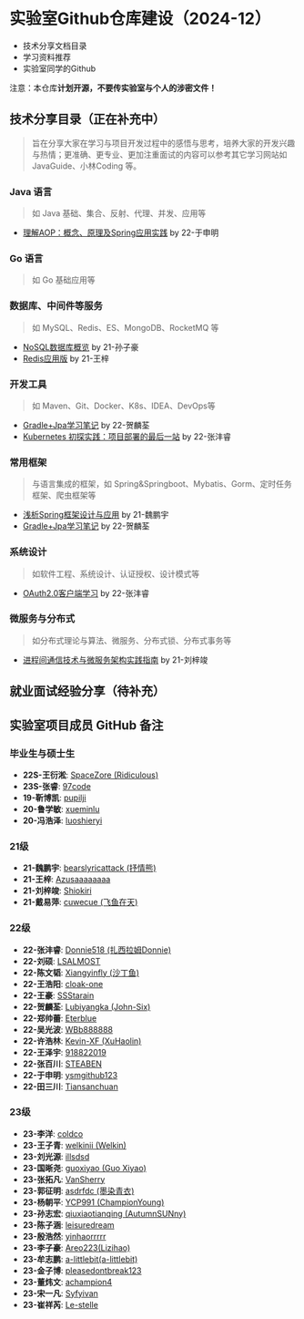 # 实验室Github仓库建设（2024-12）

- 技术分享文档目录
- 学习资料推荐
- 实验室同学的Github

注意：本仓库**计划开源，不要传实验室与个人的涉密文件！**


## 技术分享目录（正在补充中）

> 旨在分享大家在学习与项目开发过程中的感悟与思考，培养大家的开发兴趣与热情；更准确、更专业、更加注重面试的内容可以参考其它学习网站如 JavaGuide、小林Coding 等。

### Java 语言

> 如 Java 基础、集合、反射、代理、并发、应用等

- [理解AOP：概念、原理及Spring应用实践](https://github.com/Werun-backend/resource/blob/main/%E6%8A%80%E6%9C%AF%E5%88%86%E4%BA%AB/2023%E5%B9%B4%E7%A7%8B%E5%AD%A3/%E4%BA%8E%E7%94%B3%E6%98%8E/AOP.docx) by 22-于申明

### Go 语言

> 如 Go 基础应用等

### 数据库、中间件等服务

> 如 MySQL、Redis、ES、MongoDB、RocketMQ 等

- [NoSQL数据库概览](https://github.com/Werun-backend/resource/blob/main/%E6%8A%80%E6%9C%AF%E5%88%86%E4%BA%AB/2023%E5%B9%B4%E6%98%A5%E5%AD%A3/%E5%AD%99%E5%AD%90%E8%B1%AA/NoSQL.md) by 21-孙子豪
- [Redis应用版](https://github.com/Werun-backend/resource/blob/main/%E6%8A%80%E6%9C%AF%E5%88%86%E4%BA%AB/2023%E5%B9%B4%E6%98%A5%E5%AD%A3/%E7%8E%8B%E6%A2%93/Redis%E5%BA%94%E7%94%A8%E7%89%88.md) by 21-王梓

### 开发工具

> 如 Maven、Git、Docker、K8s、IDEA、DevOps等

- [Gradle+Jpa学习笔记](https://github.com/Werun-backend/resource/blob/main/%E6%8A%80%E6%9C%AF%E5%88%86%E4%BA%AB/2023%E5%B9%B4%E7%A7%8B%E5%AD%A3/%E8%B4%BA%E9%BA%9F%E8%8D%83/Gradle%2BJpa%E5%AD%A6%E4%B9%A0%E7%AC%94%E8%AE%B0.md) by 22-贺麟荃
- [Kubernetes 初探实践：项目部署的最后一站](https://github.com/Werun-backend/resource/blob/main/%E6%8A%80%E6%9C%AF%E5%88%86%E4%BA%AB/2024%E5%B9%B4%E7%A7%8B%E5%AD%A3/%E5%BC%A0%E6%B2%A3%E7%9D%BF/Kubernetes%20%E5%88%9D%E6%8E%A2%E5%AE%9E%E8%B7%B5%EF%BC%9A%E9%A1%B9%E7%9B%AE%E9%83%A8%E7%BD%B2%E7%9A%84%E6%9C%80%E5%90%8E%E4%B8%80%E7%AB%99.md) by 22-张沣睿

### 常用框架

> 与语言集成的框架，如 Spring&Springboot、Mybatis、Gorm、定时任务框架、爬虫框架等

- [浅析Spring框架设计与应用](https://github.com/Werun-backend/resource/blob/main/%E6%8A%80%E6%9C%AF%E5%88%86%E4%BA%AB/2023%E5%B9%B4%E6%98%A5%E5%AD%A3/%E9%AD%8F%E9%B9%8F%E5%AE%87/%E6%B5%85%E6%9E%90Spring%2C%E6%A1%86%E6%9E%B6%E8%AE%BE%E8%AE%A1%E4%B8%8E%E5%BA%94%E7%94%A8.pdf) by 21-魏鹏宇
- [Gradle+Jpa学习笔记](https://github.com/Werun-backend/resource/blob/main/%E6%8A%80%E6%9C%AF%E5%88%86%E4%BA%AB/2023%E5%B9%B4%E7%A7%8B%E5%AD%A3/%E8%B4%BA%E9%BA%9F%E8%8D%83/Gradle%2BJpa%E5%AD%A6%E4%B9%A0%E7%AC%94%E8%AE%B0.md) by 22-贺麟荃

### 系统设计

> 如软件工程、系统设计、认证授权、设计模式等

- [OAuth2.0客户端学习](https://github.com/Werun-backend/resource/blob/main/%E6%8A%80%E6%9C%AF%E5%88%86%E4%BA%AB/2024%E5%B9%B4%E6%98%A5%E5%AD%A3/%E5%BC%A0%E6%B2%A3%E7%9D%BF/OAuth2.md) by 22-张沣睿

### 微服务与分布式

> 如分布式理论与算法、微服务、分布式锁、分布式事务等

- [进程间通信技术与微服务架构实践指南](https://github.com/Werun-backend/resource/blob/main/%E6%8A%80%E6%9C%AF%E5%88%86%E4%BA%AB/2023%E5%B9%B4%E6%98%A5%E5%AD%A3/%E5%88%98%E6%A2%93%E7%AB%A3/notion%E9%93%BE%E6%8E%A5.md) by 21-刘梓竣

## 就业面试经验分享（待补充）


## 实验室项目成员 GitHub 备注

### 毕业生与硕士生

- **22S-王衍淞**: [SpaceZore (Ridiculous)](https://github.com/SpaceZore)
- **23S-张睿**: [97code](https://github.com/97code)
- **19-靳博凯**: [pupilji](https://github.com/pupilji)
- **20-鲁学敏**: [xueminlu](https://github.com/xueminlu)
- **20-冯浩泽**: [luoshieryi](https://github.com/luoshieryi)

### 21级

- **21-魏鹏宇**: [bearslyricattack (抒情熊)](https://github.com/bearslyricattack)
- **21-王梓**: [Azusaaaaaaaa](https://github.com/Azusaaaaaaaa)
- **21-刘梓竣**: [Shiokiri](https://github.com/Shiokiri)
- **21-戴易萍**: [cuwecue (飞鱼在天)](https://github.com/cuwecue)

### 22级

- **22-张沣睿**: [Donnie518 (扎西拉姆Donnie)](https://github.com/Donnie518)
- **22-刘硕**: [LSALMOST](https://github.com/LSALMOST)
- **22-陈文韬**: [Xiangyinfly (沙丁鱼)](https://github.com/Xiangyinfly)
- **22-王浩阳**: [cloak-one](https://github.com/cloak-one)
- **22-王豪**: [SSStarain](https://github.com/SSStarain)
- **22-贺麟荃**: [Lubiyangka (John-Six)](https://github.com/Lubiyangka)
- **22-郑帅蕾**: [Eterblue](https://github.com/Eterblue)
- **22-吴光波**: [WBb888888](https://github.com/WBb888888)
- **22-许浩林**: [Kevin-XF (XuHaolin)](https://github.com/Kevin-XF)
- **22-王泽宇**: [918822019](https://github.com/918822019)
- **22-张百川**: [STEABEN](https://github.com/STEABEN)
- **22-于申明**: [ysmgithub123](https://github.com/ysmgithub123)
- **22-田三川**: [Tiansanchuan](https://github.com/Tiansanchuan)

### 23级

- **23-李洋**: [coldco](https://github.com/coldco)
- **23-王子青**: [welkinii (Welkin)](https://github.com/welkinii)
- **23-刘光源**: [illsdsd](https://github.com/illsdsd)
- **23-国晰尧**: [guoxiyao (Guo Xiyao)](https://github.com/guoxiyao)
- **23-张拓凡**: [VanSherry](https://github.com/VanSherry)
- **23-郭征明**: [asdrfdc (墨染青衣)](https://github.com/asdrfdc)
- **23-杨朝平**: [YCP991 (ChampionYoung)](https://github.com/YCP991)
- **23-孙志宏**: [qiuxiaotianqing (AutumnSUNny)](https://github.com/qiuxiaotianqing)
- **23-陈子涵**: [leisuredream](https://github.com/leisuredream)
- **23-殷浩然**: [yinhaorrrrr](https://github.com/yinhaorrrrr)
- **23-李子豪**: [Areo223(Lizihao)](https://github.com/Areo223)
- **23-牟志鹏**: [a-littlebit(a-littlebit)](https://github.com/a-littlebit)
- **23-金子博**: [pleasedontbreak123](https://github.com/pleasedontbreak123)
- **23-董炜文**: [achampion4](https://github.com/achampion4)
- **23-宋一凡**: [Syfyivan](https://github.com/Syfyivan)
- **23-崔祥芮**: [Le-stelle](https://github.com/Le-stelle)


